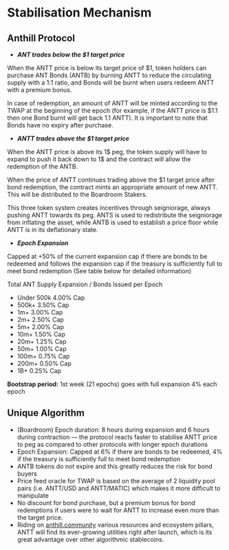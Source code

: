 # Stabilisation Mechanism

## Anthill Protocol

* _**ANT trades below the $1 target price**_

When the ANTT price is below its target price of $1, token holders can purchase ANT Bonds (ANTB) by burning ANTT to reduce the circulating supply with a 1:1 ratio, and Bonds will be burnt when users redeem ANTT with a premium bonus.

In case of redemption, an amount of ANTT will be minted according to the TWAP at the beginning of the epoch (for example, if the ANTT price is $1.1 then one Bond burnt will get back 1.1 ANTT). It is important to note that Bonds have no expiry after purchase.

* _**ANTT trades above the $1 target price**_

When the ANTT price is above its 1$ peg, the token supply will have to expand to push it back down to 1$ and the contract will allow the redemption of the ANTB.

When the price of ANTT continues trading above the $1 target price after bond redemption, the contract mints an appropriate amount of new ANTT. This will be distributed to the Boardroom Stakers.

This three token system creates incentives through seigniorage, always pushing ANTT towards its peg. ANTS is used to redistribute the seigniorage from inflating the asset, while ANTB is used to establish a price floor while ANTT is in its deflationary state.

* _**Epoch Expansion**_

Capped at +50% of the current expansion cap if there are bonds to be redeemed and follows the expansion cap if the treasury is sufficiently full to meet bond redemption (See table below for detailed information)

Total ANT Supply Expansion / Bonds Issued per Epoch

* Under 500k 4.00% Cap
* 500k+ 3.50% Cap
* 1m+ 3.00% Cap
* 2m+ 2.50% Cap
* 5m+ 2.00% Cap
* 10m+ 1.50% Cap
* 20m+ 1.25% Cap
* 50m+ 1.00% Cap
* 100m+ 0.75% Cap
* 200m+ 0.50% Cap
* 1B+ 0.25% Cap

**Bootstrap period:** 1st week (21 epochs) goes with full expansion 4% each epoch

## Unique Algorithm <a href="#unique-algorithm" id="unique-algorithm"></a>

* (Boardroom) Epoch duration: 8 hours during expansion and 6 hours during contraction — the protocol reacts faster to stabilise ANTT price to peg as compared to other protocols with longer epoch durations
* Epoch Expansion: Capped at 6% if there are bonds to be redeemed, 4% if the treasury is sufficiently full to meet bond redemption
* ANTB tokens do not expire and this greatly reduces the risk for bond buyers
* Price feed oracle for TWAP is based on the average of 2 liquidity pool pairs (i.e. ANTT/USD and ANTT/MATIC) which makes it more difficult to manipulate
* No discount for bond purchase, but a premium bonus for bond redemptions if users were to wait for ANTT to increase even more than the target price.
* Riding on [anthill.community](https://anthill.community/) various resources and ecosystem pillars, ANTT will find its ever-growing utilities right after launch, which is its great advantage over other algorithmic stablecoins.

